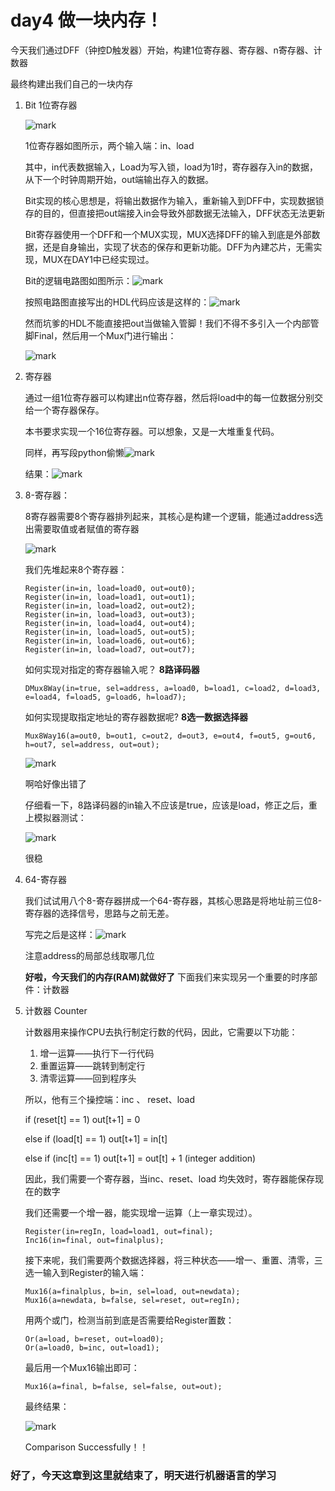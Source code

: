 # day4 做一块内存！

今天我们通过DFF（钟控D触发器）开始，构建1位寄存器、寄存器、n寄存器、计数器

最终构建出我们自己的一块内存

1. Bit 1位寄存器

   ![mark](http://7xjpym.com1.z0.glb.clouddn.com/blog/180124/Hh651G90iK.png?imageslim)

   1位寄存器如图所示，两个输入端：in、load

   其中，in代表数据输入，Load为写入锁，load为1时，寄存器存入in的数据，从下一个时钟周期开始，out端输出存入的数据。

   Bit实现的核心思想是，将输出数据作为输入，重新输入到DFF中，实现数据锁存的目的，但直接把out端接入in会导致外部数据无法输入，DFF状态无法更新

   Bit寄存器使用一个DFF和一个MUX实现，MUX选择DFF的输入到底是外部数据，还是自身输出，实现了状态的保存和更新功能。DFF为內建芯片，无需实现，MUX在DAY1中已经实现过。

   Bit的逻辑电路图如图所示：![mark](http://7xjpym.com1.z0.glb.clouddn.com/blog/180124/FDJBlA1Edb.png)

   按照电路图直接写出的HDL代码应该是这样的：![mark](http://7xjpym.com1.z0.glb.clouddn.com/blog/180124/i8b9LGGeGD.png)

   然而坑爹的HDL不能直接把out当做输入管脚！我们不得不多引入一个内部管脚Final，然后用一个Mux门进行输出：

   ![mark](http://7xjpym.com1.z0.glb.clouddn.com/blog/180124/cKFEJcLaJl.png)

2. 寄存器 

   通过一组1位寄存器可以构建出n位寄存器，然后将load中的每一位数据分别交给一个寄存器保存。

   本书要求实现一个16位寄存器。可以想象，又是一大堆重复代码。

   同样，再写段python偷懒![mark](http://7xjpym.com1.z0.glb.clouddn.com/blog/180124/j6Egem8Aka.png)

   结果：![mark](http://7xjpym.com1.z0.glb.clouddn.com/blog/180124/EdA7CfAIIa.png)

3. 8-寄存器：

   8寄存器需要8个寄存器排列起来，其核心是构建一个逻辑，能通过address选出需要取值或者赋值的寄存器

   ![mark](http://7xjpym.com1.z0.glb.clouddn.com/blog/180124/e56lmFa9Ac.png)

   我们先堆起来8个寄存器：

   ```
   Register(in=in, load=load0, out=out0);
   Register(in=in, load=load1, out=out1);
   Register(in=in, load=load2, out=out2);
   Register(in=in, load=load3, out=out3);
   Register(in=in, load=load4, out=out4);
   Register(in=in, load=load5, out=out5);
   Register(in=in, load=load6, out=out6);
   Register(in=in, load=load7, out=out7);
   ```

   如何实现对指定的寄存器输入呢？ **8路译码器**

   ```
   DMux8Way(in=true, sel=address, a=load0, b=load1, c=load2, d=load3, e=load4, f=load5, g=load6, h=load7);
   ```

   如何实现提取指定地址的寄存器数据呢? **8选一数据选择器**

   ```
   Mux8Way16(a=out0, b=out1, c=out2, d=out3, e=out4, f=out5, g=out6, h=out7, sel=address, out=out);
   ```

   ![mark](http://7xjpym.com1.z0.glb.clouddn.com/blog/180124/2hJJhblBIA.png)

   啊哈好像出错了

   仔细看一下，8路译码器的in输入不应该是true，应该是load，修正之后，重上模拟器测试：

   ![mark](http://7xjpym.com1.z0.glb.clouddn.com/blog/180124/IhdBg75i91.png)

   很稳

4. 64-寄存器

   我们试试用八个8-寄存器拼成一个64-寄存器，其核心思路是将地址前三位8-寄存器的选择信号，思路与之前无差。

   写完之后是这样：![mark](http://7xjpym.com1.z0.glb.clouddn.com/blog/180124/ge7ch4lfjb.png)

   注意address的局部总线取哪几位

   **好啦，今天我们的内存(RAM)就做好了** 下面我们来实现另一个重要的时序部件：计数器

5. 计数器 Counter

   计数器用来操作CPU去执行制定行数的代码，因此，它需要以下功能：

   1. 增一运算——执行下一行代码
   2. 重置运算——跳转到制定行
   3. 清零运算——回到程序头

   所以，他有三个操控端：inc 、 reset、load

   if      (reset[t] == 1) out[t+1] = 0

   else if (load[t] == 1)  out[t+1] = in[t]

   else if (inc[t] == 1)   out[t+1] = out[t] + 1  (integer addition)

   因此，我们需要一个寄存器，当inc、reset、load 均失效时，寄存器能保存现在的数字

   我们还需要一个增一器，能实现增一运算（上一章实现过）。

   ```
   Register(in=regIn, load=load1, out=final);
   Inc16(in=final, out=finalplus);
   ```

   接下来呢，我们需要两个数据选择器，将三种状态——增一、重置、清零，三选一输入到Register的输入端：

   ```
   Mux16(a=finalplus, b=in, sel=load, out=newdata);
   Mux16(a=newdata, b=false, sel=reset, out=regIn);
   ```

   用两个或门，检测当前到底是否需要给Register置数：

   ```
   Or(a=load, b=reset, out=load0);
   Or(a=load0, b=inc, out=load1);
   ```

   最后用一个Mux16输出即可：

   ```
   Mux16(a=final, b=false, sel=false, out=out);
   ```

   最终结果：

   ![mark](http://7xjpym.com1.z0.glb.clouddn.com/blog/180124/F65dHBkgee.png)

   Comparison Successfully！！

### 好了，今天这章到这里就结束了，明天进行机器语言的学习

